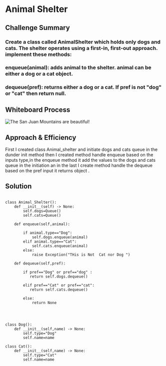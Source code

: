 # Animal Shelter

## Challenge Summary

### Create a class called AnimalShelter which holds only dogs and cats. The shelter operates using a first-in, first-out approach. implement these methods:

### enqueue(animal): adds animal to the shelter. animal can be either a dog or a cat object.

### dequeue(pref): returns either a dog or a cat. If pref is not "dog" or "cat" then return null.

## Whiteboard Process

![The San Juan Mountains are beautiful!](https://i.ibb.co/hVTLJ4w/stack-queue-animal-shelter.jpg "San Juan Mountains")



## Approach & Efficiency

First I created class Animal_shelter and initiate dogs and cats queue in the dunder init method then I created method handle enqueue based on the inputs type,in the enqueue method it add the values to the dogs and cats queue in the initiation an in the last I create method handle the dequeue based on the pref input
it returns object .


## Solution
```
   
class Animal_Shelter():
    def __init__(self) -> None:
        self.dogs=Queue()
        self.cats=Queue()
    
    def enqueue(self,animal):

        if animal.type=="Dog":
            self.dogs.enqueue(animal)
        elif animal.type=="Cat":
            self.cats.enqueue(animal)
        else:
            raise Exception("THis is Not  Cat nor Dog ")   
    
    def dequeue(self,pref):

        if pref=="Dog" or pref=="dog" :
           return self.dogs.dequeue()

        elif pref=="Cat" or pref=="cat":
           return self.cats.dequeue()

        else:
            return None
            
            


class Dog():
    def __init__(self,name) -> None:
        self.type="Dog"
        self.name=name

class Cat():
    def __init__(self,name) -> None:
        self.type="Cat"
        self.name=name

```
